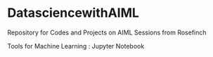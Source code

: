 # DatasciencewithAIML
Repository for Codes and Projects on AIML Sessions from Rosefinch



Tools for Machine Learning : Jupyter Notebook
